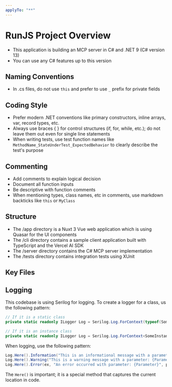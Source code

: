 ```yaml
---
applyTo: "**"
---
```

# RunJS Project Overview
- This application is building an MCP server in C# and .NET 9 (C# version 13)
- You can use any C# features up to this version

## Naming Conventions
- In .cs files, do not use `this` and prefer to use `_` prefix for private fields

## Coding Style
- Prefer modern .NET conventions like primary constructors, inline arrays, var, record types, etc.
- Always use braces { } for control structures (if, for, while, etc.); do not leave them out even for single line statements
- When writing tests, use test function names like `MethodName_StateUnderTest_ExpectedBehavior` to clearly describe the test's purpose

## Commenting
- Add comments to explain logical decision
- Document all function inputs
- Be descriptive with function comments
- When mentioning types, class names, etc in comments, use markdown backticks like `this` or `MyClass`

## Structure
- The /app directory is a Nuxt 3 Vue web application which is using Quasar for the UI components
- The /cli directory contains a sample client application built with TypeScript and the Vercel AI SDK
- The /server directory contains the C# MCP server implementation
- The /tests directory contains integration tests using XUnit

## Key Files

## Logging
This codebase is using Serilog for logging.  To create a logger for a class, us the following pattern:

```csharp
// If it is a static class
private static readonly ILogger Log = Serilog.Log.ForContext(typeof(SomeStaticClass));

// If it is an instance class
private static readonly ILogger Log = Serilog.Log.ForContext<SomeInstanceClass>();
```

When logging, use the following pattern:

```csharp
Log.Here().Information("This is an informational message with a parameter: {Parameter}", parameterValue);
Log.Here().Warning("This is a warning message with a parameter: {Parameter}", parameterValue);
Log.Here().Error(ex, "An error occurred with parameter: {Parameter}", parameterValue);
```

The `Here()` is important; it is a special method that captures the current location in code.
